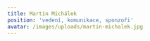 ```yaml
---
title: Martin Michálek
position: 'vedení, komunikace, sponzoři'
avatar: /images/uploads/martin-michalek.jpg
---
```


